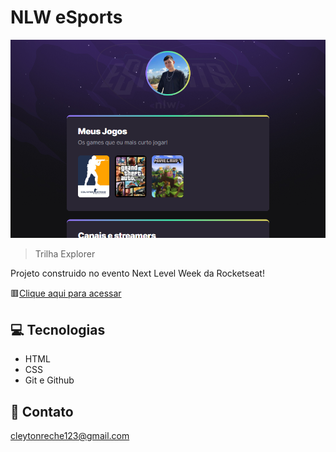 # NLW eSports 

![preview](./.github/preview.png)

>Trilha Explorer

Projeto construido no evento Next Level Week da Rocketseat!

🟥[Clique aqui para acessar](https://cleytonl.github.io/NLW/)


## 💻 Tecnologias

- HTML
- CSS
- Git e Github

## 📧 Contato

cleytonreche123@gmail.com